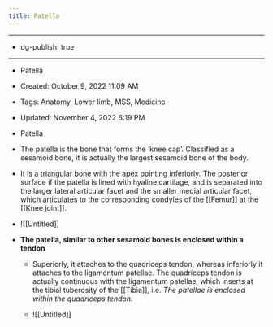 ```yaml
---
title: Patella
---
```


- --

- dg-publish: true

- --

- Patella

- Created: October 9, 2022 11:09 AM

- Tags: Anatomy, Lower limb, MSS, Medicine

- Updated: November 4, 2022 6:19 PM

- Patella

- The patella is the bone that forms the ‘knee cap’. Classified as a sesamoid bone, it is actually the largest sesamoid bone of the body.

- It is a triangular bone with the apex pointing inferiorly. The posterior surface if the patella is lined with hyaline cartilage, and is separated into the larger lateral articular facet and the smaller medial articular facet, which articulates to the corresponding condyles of the [[Femur]] at the [[Knee joint]].

- ![[Untitled]]

- **The patella, similar to other sesamoid bones is enclosed within a tendon** 
	 - Superiorly, it attaches to the quadriceps tendon, whereas inferiorly it attaches to the ligamentum patellae. The quadriceps tendon is actually continuous with the ligamentum patellae, which inserts at the tibial tuberosity of the [[Tibia]], i.e. *The patellae is enclosed within the quadriceps tendon.*

	 - ![[Untitled]]

